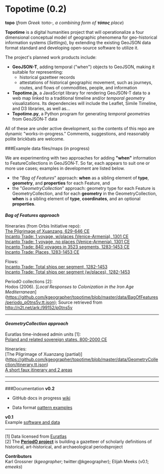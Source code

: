 Topotime (0.2)
==========================

**topo** (_from Greek τοπο-, a combining form of **τόπος** place_)

**Topotime** is a digital humanities project that will operationalize a four dimensional conceptual model of geographic phenomena for geo-historical information systems (_Settings_), by extending the existing GeoJSON data format standard and developing open-source software to utilize it.

The project's planned work products include:

* **GeoJSON-T**, adding temporal ("when") objects to GeoJSON, making it suitable for representing:
	* historical gazetteer records
	* attestations of historical geographic movement, such as journeys, routes, and flows of commodities, people, and information
* **Topotime.js**, a JavaScript library for rendering GeoJSON-T data to a web map linked to a traditional timeline and/or _temporal geometry_ visualizations. Its dependencies will include the Leaflet, Simile Timeline, and D3 libraries, as well as...
* **Topotime.py**, a Python program for generating _temporal geometries_ from GeoJSON&#8209;T data

All of these are under active development, so the contents of this repo are dynamic "works-in-progress." Comments, suggestions, and reasonably polite brickbats are welcome.

###Example data files/maps (in progress)

We are experimenting with two approaches for adding **"when"** information to FeatureCollections in GeoJSON&#8209;T. So far, each appears to suit one or more use cases; examples in development are listed below.

* the "_Bag of Features_" approach: **when** as a sibling element of **type**, **geometry**, and **properties** for each Feature,  and
* the "_GeometryCollection_" approach: geometry type for each Feature is GeometryCollection, and for each **geometry** in the GeometryCollection, **when** is a sibling element of **type**, **coordinates**, and an optional **properties**.

#### *_Bag of Features approach_*
Itineraries (from Orbis Initiative repo):  
[The Pilgrimage of Xuanzang, 629-646 CE](https://github.com/kgeographer/topotime/blob/master/data/BagOfFeatures/xuanzang_way-collection.geojson)  
[Incanto Trade: 1 voyage, w/places (Venice-Armenia), 1301 CE  ](https://github.com/kgeographer/topotime/blob/master/data/BagOfFeatures/incanto_1voyage-w-places.geojson)  
[Incanto Trade: 1 voyage, no places (Venice-Armenia), 1301 CE  ](https://github.com/kgeographer/topotime/blob/master/data/BagOfFeatures/incanto_1yoyage-no-places.geojson)  
[Incanto Trade: 840 voyages in 3523 segments, 1283-1453 CE  ](https://github.com/kgeographer/topotime/blob/master/data/BagOfFeatures/incanto_840voyages.geojson)  
[Incanto Trade: Places, 1283-1453 CE](https://github.com/kgeographer/topotime/blob/master/data/BagOfFeatures/incanto_places.geojson)  

Flows:  
[Incanto Trade: Total ships per segment, 1282-1453](https://github.com/kgeographer/topotime/blob/master/data/BagOfFeatures/incanto_total-ships.geojson)  
[Incanto Trade: Total ships per segment (w/places), 1282-1453](https://github.com/kgeographer/topotime/blob/master/data/BagOfFeatures/incanto_flow-features-w-places.geojson)

PeriodO collections [2]:  
Hodos (2006). [_Local Responses to Colonization in the Iron Age Mediterranean_] (https://github.com/kgeographer/topotime/blob/master/data/BagOfFeatures/periodo_p0tns5v.tt.json); Source retrieved from http://n2t.net/ark:/99152/p0tns5v
____________
#### *_GeometryCollection approach_*
Euratlas time-indexed admin units [1]:  
[Poland and related sovereign states, 800-2000 CE](https://github.com/kgeographer/topotime/blob/master/data/GeometryCollection/euro_poland.tt.json)

Itineraries:  
[The Pilgrimage of Xuanzang (partial)] (https://github.com/kgeographer/topotime/blob/master/data/GeometryCollection/itinerary.tt.json)  
[A short faux itinerary and 2 areas](https://github.com/kgeographer/topotime/blob/master/data/GeometryCollection/multi-type.tt.json)  
____________
____________
###Documentation
**v0.2**  

- GitHub docs in progress [wiki](https://github.com/kgeographer/topotime/wiki)

- Data format [pattern examples](https://github.com/kgeographer/topotime/blob/tt-geojson/spec-outlines_18Aug2015.md)

**v0.1**  
Example [software and data](http://dh.stanford.edu/topotime)


____________
[1] Data licensed from [Euratlas](http://www.euratlas.net/history/europe/)  
[2] The [**PeriodO project**](http://perio.do/) is building a gazetteer of scholarly definitions of historical, art-historical, and archaeological periodsproject

**Contributors**   
Karl Grossner (*kgeographer*; twitter:@kgeographer); Elijah Meeks (v0.1; *emeeks*)
